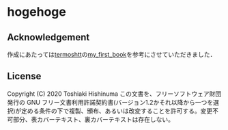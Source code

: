 # hogehoge

## Acknowledgement
作成にあたっては[termoshtt](https://github.com/termoshtt)の[my_first_book](https://gitlab.com/termoshtt/my-first-mdbook)を参考にさせていただきました．

## License
Copyright (C) 2020 Toshiaki Hishinuma
この文書を、フリーソフトウェア財団発行の GNU フリー文書利用許諾契約書(バージョン1.2かそれ以降から一つを選択)が定める条件の下で複製、頒布、あるいは改変することを許可する。変更不可部分、表カバーテキスト、裏カバーテキストは存在しない。
